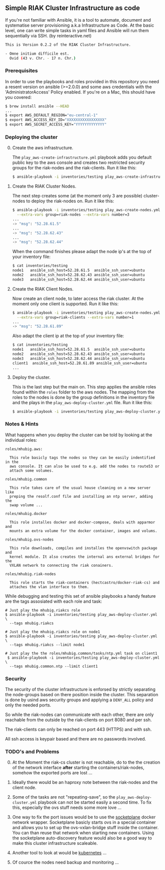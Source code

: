 ## Simple RIAK Cluster Infrastructure as code

If you're not familiar with Ansible, it is a tool to automate, document and systematise server
provisioning a.k.a Infrastructure as Code. At the basic level, one can write simple tasks in yaml
files and Ansible will run them sequentially via SSH. (by reinteractive.net)

```bash
This is Version 0.2.2 of the RIAK Cluster Infrastructure.

- Omne initium difficile est.
  Ovid (43 v. Chr. - 17 n. Chr.)
```

### Prerequisites

In order to use the playbooks and roles provided in this repository you need a resent version
on ansible (>=2.0.0) and some aws credentials with the 'AdministratorAccess' Policy enabled.
If you're on a Mac, this should have you covered:

```bash
$ brew install ansible --HEAD
...
$ export AWS_DEFAULT_REGION="eu-central-1"
$ export AWS_ACCESS_KEY_ID="XXXXXXXXXXXXXXXXX"
$ export AWS_SECRET_ACCESS_KEY="YYYYYYYYYYYYY"
```

### Deploying the cluster

00. Create the aws infrastructure.

    The `play_aws-create-infrastructure.yml` playbook adds you default public key
    to the aws console and creates two restricted security groups for the
    riak-nodes and the riak-clients. Run it like this:

    ```bash
    $ ansible-playbook -i inventories/testing play_aws-create-infrastructure.yml
    ```

00. Create the RIAK Cluster Nodes.

    The next step creates some (at the moment only 3 are possible) cluster-nodes
    to deploy the riak-nodes on. Run it like this:

    ```bash
    $ ansible-playbook -i inventories/testing play_aws-create-nodes.yml \
      --extra-vars group=riak-nodes --extra-vars number=3
    ...
    -> "msg": "52.28.61.5"
    ...
    -> "msg": "52.28.62.43"
    ...
    -> "msg": "52.28.62.44"
    ```

    When the command finishes please adapt the node ip's at the top of your
    inventory file:

    ```bash
    $ cat inventories/testing
    node1   ansible_ssh_host=52.28.61.5  ansible_ssh_user=ubuntu
    node2   ansible_ssh_host=52.28.62.43 ansible_ssh_user=ubuntu
    node3   ansible_ssh_host=52.28.62.44 ansible_ssh_user=ubuntu
    ```

00. Create the RIAK Client Nodes.

    Now create an client node, to later access the riak cluster. At the moment
    only one client is supported. Run it like this:

    ```bash
    $ ansible-playbook -i inventories/testing play_aws-create-nodes.yml \
      --extra-vars group=riak-clients --extra-vars number=1
    ...
    -> "msg": "52.28.61.89"
    ```

    Also adapt the client ip at the top of your inventory file:

    ```bash
    $ cat inventories/testing
    node1   ansible_ssh_host=52.28.61.5  ansible_ssh_user=ubuntu
    node2   ansible_ssh_host=52.28.62.43 ansible_ssh_user=ubuntu
    node3   ansible_ssh_host=52.28.62.44 ansible_ssh_user=ubuntu
    client1  ansible_ssh_host=52.28.61.89 ansible_ssh_user=ubuntu
    ...
    ```

00. Deploy the cluster.

    This is the last step but the main on. This step applies the ansible roles
    found within the `roles` folder to the aws nodes. The mapping from the roles
    to the nodes is done by the group definitions in the inventory file and the
    plays in the `play_aws-deploy-cluster.yml` file. Run it like this:

    ```bash
    $ ansible-playbook -i inventories/testing play_aws-deploy-cluster.yml
    ```

### Notes & Hints

What happens when you deploy the cluster can be told by looking at the individual roles:

    roles/mhubig.aws:

      This role basicly tags the nodes so they can be easily indentified in the
      aws console. It can also be used to e.g. add the nodes to route53 or
      attach some volumes.

    roles/mhubig.common

      This role takes care of the usual house cleaning on a new server like
      preping the resolf.conf file and installing an ntp server, adding the
      swap volume ...

    roles/mhubig.docker

      This role installes docker and docker-compose, deals with apparmor and
      mounts an extra volume for the docker container, images and volums.

    roles/mhubig.ovs-nodes

      This role downloads, compiles and installes the openvswitch package and
      kernel module. It also creates the internal ans external bridges for the
      VXLAN network to connecting the riak conainers.

    roles/mhubig.riak-nodes

      This role starts the riak-containers (hectcastro/docker-riak-cs) and
      attaches the vlan interface to them.

While debugging and testing this set of ansible playbooks a handy feature are
the tags assosiated with each role and task:

    # Just play the mhubig.riakcs role
    $ ansible-playbook -i inventories/testing play_aws-deploy-cluster.yml \
      --tags mhubig.riakcs

    # Just play the mhubig.riakcs role on node1
    $ ansible-playbook -i inventories/testing play_aws-deploy-cluster.yml \
      --tags mhubig.riakcs --limit node1

    # Just play the the roles/mhubig.common/tasks/ntp.yml task on client1
     $ ansible-playbook -i inventories/testing play_aws-deploy-cluster.yml \
      --tags mhubig.common.ntp --limit client1

### Security

The security of the cluster infrastructure is enforsed by strictly separating the node-groups
based on there position inside the cluster. This separation is done by usind aws security groups
and applying a `DENY_ALL` policy and only the needed ports.

So while the riak-nodes can communicate with each other, there are only reachable from the
outside by the riak-clients on port 8080 and per ssh.

The riak-clients can only be reached on port 443 (HTTPS) and with ssh.

All ssh access is keypair based and there are no passwords involved.

### TODO's and Problems

00. At the Moment the riak-cs cluster is not reachable, do to the the creation
    of the network interface **after** starting the containers/riak-nodes, somehow
    the exported ports are lost ...

00. Ideally there would be an haproxy note between the riak-nodes and the client node.

00. Some of the tasks are not "repeating-save", so the `play_aws-deploy-cluster.yml`
    playbook can not be started easily a second time. To fix this, especially the
    ovs stuff needs some more love ...

00. One way to fix the port issues would be to use the [socketplane][1] docker
    network wrapper. Socketplane basicly starts ovs in a special container and
    allows you to set up the ovs-vxlan-bridge stuff inside the container. You
    can than reuse that network when starting new containers. Using the socketplane
    auto-discovery feature would also be a good way to make this cluster
    infrastructure scaleable.

00. Another tool to look at would be [kubernetes][2] ...

00. Of cource the nodes need backup and monitoring ...

[1]: https://github.com/socketplane/socketplane
[2]: http://kubernetes.io
